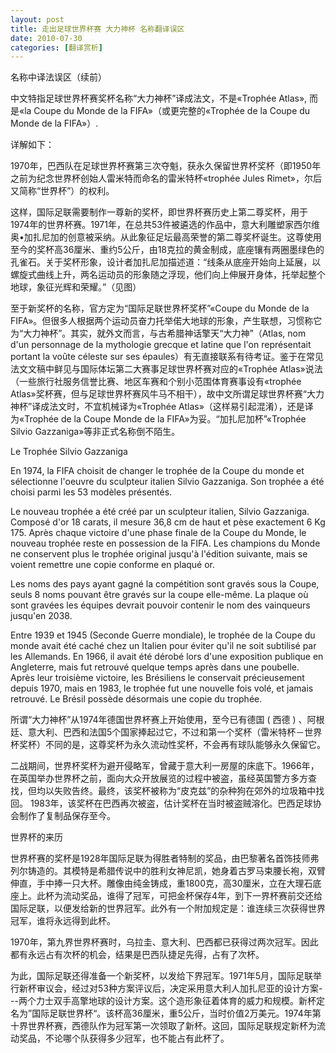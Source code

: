 ```yaml
---
layout: post
title: 走出足球世界杯赛 大力神杯 名称翻译误区
date: 2010-07-30
categories: [翻译赏析]  
---
```


名称中译法误区（续前）

中文特指足球世界杯赛奖杯名称“大力神杯”译成法文，不是«Trophée Atlas», 而是«la Coupe du Monde de la FIFA»（或更完整的«Trophée de la Coupe du Monde de la FIFA»）.

详解如下：

1970年，巴西队在足球世界杯赛第三次夺魁，获永久保留世界杯奖杯（即1950年之前为纪念世界杯创始人雷米特而命名的雷米特杯«trophée Jules Rimet»，尔后又简称“世界杯”）的权利。

这样，国际足联需要制作一尊新的奖杯，即世界杯赛历史上第二尊奖杯，用于1974年的世界杯赛。1971年，在总共53件被遴选的作品中，意大利雕塑家西尔维奥•加扎尼加的创意被采纳。从此象征足坛最高荣誉的第二尊奖杯诞生。这尊使用至今的奖杯高36厘米、重约5公斤，由18克拉的黄金制成，底座镶有两圈墨绿色的孔雀石。关于奖杯形象，设计者加扎尼加描述道：“线条从底座开始向上延展，以螺旋式曲线上升，两名运动员的形象随之浮现，他们向上伸展开身体，托举起整个地球，象征光辉和荣耀。”（见图）

至于新奖杯的名称，官方定为“国际足联世界杯奖杯”«Coupe du Monde de la FIFA»。但很多人根据两个运动员奋力托举偌大地球的形象，产生联想，习惯称它为“大力神杯”。其实，就外文而言，与古希腊神话擎天“大力神”（Atlas, nom d'un personnage de la mythologie grecque et latine que l'on représentait portant la voûte céleste sur ses épaules）有无直接联系有待考证。鉴于在常见法文文稿中鲜见与国际体坛第二大赛事足球世界杯赛对应的«Trophée Atlas»说法（一些旅行社服务信誉比赛、地区车赛和个别小范围体育赛事设有«trophée Atlas»奖杯赛，但与足球世界杯赛风牛马不相干），故中文所谓足球世界杯赛“大力神杯”译成法文时，不宜机械译为«Trophée Atlas»（这样易引起混淆），还是译为«Trophée de la Coupe Monde de la FIFA»为妥。“加扎尼加杯”«Trophée Silvio Gazzaniga»等非正式名称倒不陌生。

Le Trophée Silvio Gazzaniga

En 1974, la FIFA choisit de changer le trophée de la Coupe du monde et sélectionne l'oeuvre du sculpteur italien Silvio Gazzaniga. Son trophée a été choisi parmi les 53 modèles présentés.

Le nouveau trophée a été créé par un sculpteur italien, Silvio Gazzaniga. Composé d'or 18 carats, il mesure 36,8 cm de haut et pèse exactement 6 Kg 175. Après chaque victoire d'une phase finale de la Coupe du Monde, le nouveau trophée reste en possession de la FIFA. Les champions du Monde ne conservent plus le trophée original jusqu'à l'édition suivante, mais se voient remettre une copie conforme en plaqué or.

Les noms des pays ayant gagné la compétition sont gravés sous la Coupe, seuls 8 noms pouvant être gravés sur la coupe elle-même. La plaque où sont gravées les équipes devrait pouvoir contenir le nom des vainqueurs jusqu'en 2038.



Entre 1939 et 1945 (Seconde Guerre mondiale), le trophée de la Coupe du monde avait été caché chez un Italien pour éviter qu'il ne soit subtilisé par les Allemands. En 1966, il avait été dérobé lors d'une exposition publique en Angleterre, mais fut retrouvé quelque temps après dans une poubelle. Après leur troisième victoire, les Brésiliens le conservait précieusement depuis 1970, mais en 1983, le trophée fut une nouvelle fois volé, et jamais retrouvé. Le Brésil possède désormais une copie du trophée.

所谓“大力神杯”从1974年德国世界杯赛上开始使用，至今已有德国 ( 西德 ) 、阿根廷、意大利、巴西和法国5个国家捧起过它，不过和第一个奖杯（雷米特杯－世界杯奖杯）不同的是，这尊奖杯为永久流动性奖杯，不会再有球队能够永久保留它。

二战期间，世界杯奖杯为避开侵略军，曾藏于意大利一房屋的床底下。1966年，在英国举办世界杯之前，面向大众开放展览的过程中被盗，虽经英国警方多方查找，但均以失败告终。最终，该奖杯被称为“皮克兹”的杂种狗在郊外的垃圾箱中找回。 1983年，该奖杯在巴西再次被盗，估计奖杯在当时被盗贼溶化。巴西足球协会制作了复制品保存至今。

世界杯的来历



世界杯赛的奖杯是1928年国际足联为得胜者特制的奖品，由巴黎著名首饰技师弗列尔铸造的。其模特是希腊传说中的胜利女神尼凯，她身着古罗马束腰长袍，双臂伸直，手中捧一只大杯。雕像由纯金铸成，重1800克，高30厘米，立在大理石底座上。此杯为流动奖品，谁得了冠军，可把金杯保存4年，到下一界杯赛前交还给国际足联，以便发给新的世界冠军。此外有一个附加规定是：谁连续三次获得世界冠军，谁将永远得到此杯。

1970年，第九界世界杯赛时，乌拉圭、意大利、巴西都已获得过两次冠军。因此都有永远占有次杯的机会，结果是巴西队捷足先得，占有了次杯。

为此，国际足联还得准备一个新奖杯，以发给下界冠军。1971年5月，国际足联举行新杯审议会，经过对53种方案评议后，决定采用意大利人加扎尼亚的设计方案---两个力士双手高擎地球的设计方案。这个造形象征着体育的威力和规模。新杯定名为”国际足联世界杯“。该杯高36厘米，重5公斤，当时价值2万美元。1974年第十界世界杯赛，西德队作为冠军第一次领取了新杯。这回，国际足联规定新杯为流动奖品，不论哪个队获得多少冠军，也不能占有此杯了。

